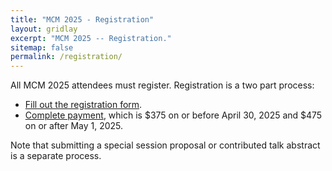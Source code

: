 ```yaml
---
title: "MCM 2025 - Registration"
layout: gridlay
excerpt: "MCM 2025 -- Registration."
sitemap: false
permalink: /registration/
---
```


All MCM 2025 attendees must register. Registration is a two part process:
* [Fill out the registration form](https://mailchi.mp/mcm2025chicago/mcm-2025-conference-registration).
* [Complete payment](https://secure.touchnet.com/C20090_ustores/web/product_detail.jsp?PRODUCTID=2458&SINGLESTORE=true), which is $375 on or before April 30, 2025 and $475 on or after May 1, 2025.

Note that submitting a special session proposal or contributed talk abstract is a separate process.
